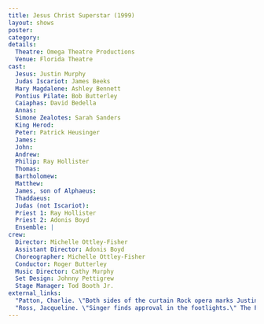 ```yaml
---
title: Jesus Christ Superstar (1999)
layout: shows
poster:
category:
details:
  Theatre: Omega Theatre Productions
  Venue: Florida Theatre
cast:
  Jesus: Justin Murphy
  Judas Iscariot: James Beeks
  Mary Magdalene: Ashley Bennett
  Pontius Pilate: Bob Butterley
  Caiaphas: David Bedella
  Annas:
  Simone Zealotes: Sarah Sanders
  King Herod:
  Peter: Patrick Heusinger
  James:
  John:
  Andrew:
  Philip: Ray Hollister
  Thomas:
  Bartholomew:
  Matthew:
  James, son of Alphaeus:
  Thaddaeus:
  Judas (not Iscariot):
  Priest 1: Ray Hollister
  Priest 2: Adonis Boyd
  Ensemble: |
crew:
  Director: Michelle Ottley-Fisher
  Assistant Director: Adonis Boyd
  Choreographer: Michelle Ottley-Fisher
  Conductor: Roger Butterley
  Music Director: Cathy Murphy
  Set Design: Johnny Pettigrew
  Stage Manager: Tod Booth Jr.
external_links:
  "Patton, Charlie. \"Both sides of the curtain Rock opera marks Justin Murphy's professional leap to actor, producer.\" The Florida Times-Union, City ed., sec. Lifestyle, 13 Aug. 1999, pp. E-1": /media/news/Both_sides_of_the_curtain_Rock_opera_marks_Justin__Florida_Times-Union_The_Jacksonville_FL___August_13_1999__pE-1.pdf
  "Ross, Jacqueline. \"Singer finds approval in the footlights.\" The Florida Times-Union, City ed., sec. Lifestyle, 13 Aug. 1999, pp. E-1.": \media\news\Singer_finds_approval_in_the_footlights__Florida_Times-Union_The_Jacksonville_FL___August_13_1999__pE-1.pdf
---
```

